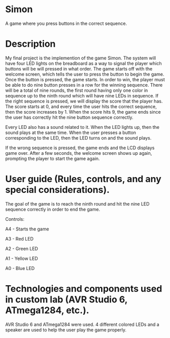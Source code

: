 # Simon
A game where you press buttons in the correct sequence.

# Description
My final project is the implemention of the game Simon. The system will have four LED lights on the breadboard as a way to signal the player which buttons will be will pressed in what order. The game starts off with the welcome screen, which tells the user to press the button to begin the game. Once the button is pressed, the game starts. In order to win, the player must be able to do nine button presses in a row for the winning sequence. There will be a total of nine rounds, the first round having only one color in sequence up to the ninth round which will have nine LEDs in sequence. If the right sequence is pressed, we will display the score that the player has. The score starts at 0, and every time the user hits the correct sequence, then the score increases by 1. When the score hits 9, the game ends since the user has correctly hit the nine button sequence correctly.

Every LED also has a sound related to it. When the LED lights up, then the sound plays at the same time. When the user presses a button corresponding to the LED, then the LED turns on and the sound plays.

If the wrong sequence is pressed, the game ends and the LCD displays game over. After a few seconds, the welcome screen shows up again, prompting the player to start the game again.

# User guide (Rules, controls, and any special considerations).
The goal of the game is to reach the ninth round and hit the nine LED sequence correctly in order to end the game.

Controls:

A4 - Starts the game

A3 - Red LED

A2 - Green LED

A1 - Yellow LED

A0 - Blue LED



# Technologies and components used in custom lab (AVR Studio 6, ATmega1284, etc.).
AVR Studio 6 and ATmega1284 were used. 4 different colored LEDs and a speaker are used to help the user play the game properly.

